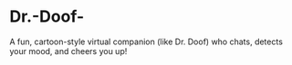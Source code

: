 # Dr.-Doof-
A fun, cartoon-style virtual companion (like Dr. Doof) who chats, detects your mood, and cheers you up!
